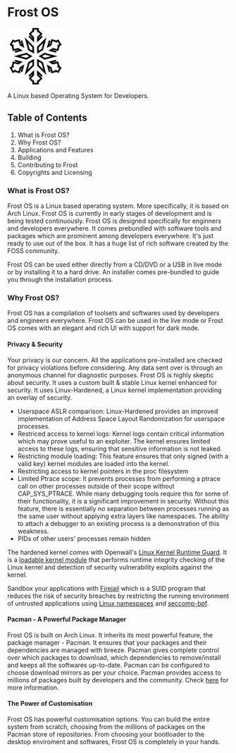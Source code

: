 # Frost OS 


![Frost Logo](frost-128px.png)

A Linux based Operating System for Developers.

## Table of Contents
1. What is Frost OS?
2. Why Frost OS?
3. Applications and Features
4. Building
5. Contributing to Frost
6. Copyrights and Licensing


### What is Frost OS? 

Frost OS is a Linux based operating system. More specifically, it is based on Arch Linux. Frost OS is currently in early stages of development and is being tested continuously. Frost OS is designed specifically for enginners and developers everywhere. It comes prebundled with software tools and packages which are prominent among developers everywhere. It's just ready to use out of the box. It has a huge list of rich software created by the FOSS community. 

Frost OS can be used either directly from a CD/DVD or a USB in live mode or by installing it to a hard drive. An installer comes pre-bundled to guide you through the installation process. 

### Why Frost OS? 

Frost OS has a compilation of toolsets and softwares used by developers and engineers everywhere. Frost OS can be used in the live mode or 
Frost OS comes with an elegant and rich UI with support for dark mode. 


#### Privacy & Security 

Your privacy is our concern. All the applications pre-installed are checked for privacy violations before considering. Any data sent over is through an anonymous channel for diagnostic purposes. 
Frost OS is highly skeptic about security. It uses a custom built & stable Linux kernel enhanced for security. It uses Linux-Hardened, a Linux kernel implementation providing an overlay of security.

- Userspace ASLR comparison: Linux-Hardened provides an improved implementation of Address Space Layout Randomization for userspace processes. 
- Restriced access to kernel logs: Kernel logs contain critical information which may prove useful to an exploiter. The kernel ensures limited access to these logs, ensuring that sensitive information is not leaked.
- Restricting module loading: This feature ensures that only signed (with a valid key) kernel modules are loaded into the kernel.
- Restricting access to kernel pointers in the proc filesystem
- Limited Ptrace scope: It prevents processes from performing a ptrace call on other processes outside of their scope without CAP_SYS_PTRACE. While many debugging tools require this for some of their functionality, it is a significant improvement in security. Without this feature, there is essentially no separation between processes running as the same user without applying extra layers like namespaces. The ability to attach a debugger to an existing process is a demonstration of this weakness.
- PIDs of other users' processes remain hidden

The hardened kernel comes with Openwall's [Linux Kernel Runtime Guard](https://www.openwall.com/lkrg). It is a [loadable kernel module](https://en.wikipedia.org/wiki/Loadable_kernel_module) that performs runtime integrity checking of the Linux kernel and detection of security vulnerability exploits against the kernel.

Sandbox your applications with [Firejail](https://firejail.wordpress.com) which is a SUID program that reduces the risk of security breaches by restricting the running environment of untrusted applications using [Linux namespaces](https://en.wikipedia.org/wiki/Linux_namespaces) and [seccomp-bpf](https://en.wikipedia.org/wiki/Seccomp).

#### Pacman - A Powerful Package Manager

Frost OS is built on Arch Linux. It inherits its most powerful feature, the package manager - Pacman. It ensures that your packages and their dependencies are managed with breeze. Pacman gives complete control over which packages to download, which dependencies to remove/install and keeps all the softwares up-to-date. Pacman can be configured to choose download mirrors as per your choice. Pacman provides access to millions of packages built by developers and the community. Check [here](https://aur.archlinux.org) for more information. 

#### The Power of Customisation 

Frost OS has powerful customisation options. You can build the entire system from scratch, choosing from the millions of packages on the Pacman store of repositories. From choosing your bootloader to the desktop enviroment and softwares, Frost OS is completely in your hands.  
